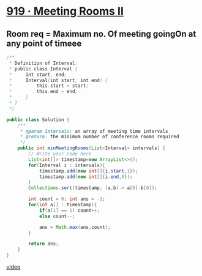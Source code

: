 # [919 · Meeting Rooms II](https://www.lintcode.com/problem/919/)

## Room req = Maximum no. Of meeting goingOn at any point of timeee
```JAVA
/**
 * Definition of Interval:
 * public class Interval {
 *     int start, end;
 *     Interval(int start, int end) {
 *         this.start = start;
 *         this.end = end;
 *     }
 * }
 */

public class Solution {
    /**
     * @param intervals: an array of meeting time intervals
     * @return: the minimum number of conference rooms required
     */
    public int minMeetingRooms(List<Interval> intervals) {
        // Write your code here
        List<int[]> timestamp=new ArrayList<>();
        for(Interval i : intervals){
            timestamp.add(new int[]{i.start,1});
            timestamp.add(new int[]{i.end,0});
        }
        Collections.sort(timestamp, (a,b)-> a[0]-b[0]);

        int count = 0; int ans = -1;
        for(int a[] : timestamp){
            if(a[1] == 1) count++;
            else count--;

            ans = Math.max(ans,count);
        }

        return ans;
    }
}
```
[video](https://youtu.be/FdzJmTCVyJU)